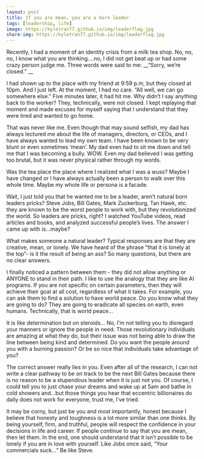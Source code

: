 ```yaml
---
layout: post
title: If you are mean, you are a born leader
tags: [leadership, life]
image: https://kyletran77.github.io/img/leaderflag.jpg
share-img: https://kyletran77.github.io/img/leaderflag.jpg
---
```

Recently, I had a moment of an identity crisis from a milk tea shop. No, no, no, I know what you are thinking....no, I did not get beat up or had some crazy person judge me. Three words were said to me: __“Sorry, we’re closed.” __

I had shown up to the place with my friend at 9:59 p.m, but they closed at 10pm. And I just left. At the moment, I had no care. “All well, we can go somewhere else.” Five minutes later, it had hit me. Why didn’t I say anything back to the worker? They, technically, were not closed. 
I kept replaying that moment and made excuses for myself saying that I understand that they were tired and wanted to go home.

That was never like me. Even though that may sound selfish, my dad has always lectured me about the life of managers, directors, or CEOs, and I have always wanted to lead my own team. I have been known to be very blunt or even sometimes ‘mean’. My dad even had to sit me down and tell me that I was becoming a bully. WOW. Even my dad believed I was getting too brutal, but it was never physical rather through my words.

Was the tea place the place where I realized what I was a wuss? Maybe I have changed or I have always actually been a person to walk over this whole time. Maybe my whole life or persona is a facade.

Wait, I just told you that he wanted me to be a leader, aren’t natural born leaders pricks? Steve Jobs, Bill Gates, Mark Zuckerburg, Tan Hawk, etc. they are known to be the worst people to work with, but they revolutionized the world. So leaders are pricks, right? I watched YouTube videos, read articles and books, and analyzed successful people’s lives. The answer I came up with is...maybe?

What makes someone a natural leader? Typical responses are that they are creative, mean, or lonely. We have heard of the phrase “that it is lonely at the top”- is it the result of being an ass? So many questions, but there are no clear answers.

I finally noticed a pattern between them - they did not allow anything or ANYONE to stand in their path. I like to use the analogy that they are like AI programs. If you are not specific on certain parameters, then they will achieve their goal at all cost, regardless of what it takes. For example, you can ask them to find a solution to have world peace. Do you know what they are going to do? They are going to eradicate all species on earth, even humans. Technically, that is world peace...

It is like determination but on steroids… No, I’m not telling you to disregard your manners or ignore the people in need. Those revolutionary individuals are amazing at what they do, but their issue was not being able to draw the line between being kind and determined. Do you want the people around you with a burning passion? Or be so nice that individuals take advantage of you? 

The correct answer really lies in you. Even after all of the research, I can not write a clear pathway to be on track to be the next Bill Gates because there is no reason to be a stupendous leader when it is just not you. Of course, I could tell you to just chase your dreams and wake up at 5am and bathe in cold showers and...but those things you hear that eccentric billionaires do daily does not work for everyone, trust me, I’ve tried.

It may be corny, but just be you and most importantly, honest because I believe that honesty and toughness is a lot more similar than one thinks. By being yourself, firm, and truthful, people will respect the confidence in your decisions in life and career. If people continue to say that you are mean, then let them. In the end, one should understand that it isn’t possible to be lonely if you are in love with yourself. Like Jobs once said, “Your commercials suck...” Be like Steve.


